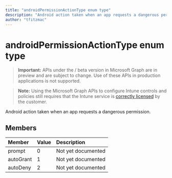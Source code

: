 ```yaml
---
title: "androidPermissionActionType enum type"
description: "Android action taken when an app requests a dangerous permission."
author: "tfitzmac"
---
```


# androidPermissionActionType enum type

> **Important:** APIs under the / beta version in Microsoft Graph are in preview and are subject to change. Use of these APIs in production applications is not supported.

> **Note:** Using the Microsoft Graph APIs to configure Intune controls and policies still requires that the Intune service is [correctly licensed](https://go.microsoft.com/fwlink/?linkid=839381) by the customer.

Android action taken when an app requests a dangerous permission.
## Members
|Member|Value|Description|
|:---|:---|:---|
|prompt|0|Not yet documented|
|autoGrant|1|Not yet documented|
|autoDeny|2|Not yet documented|





